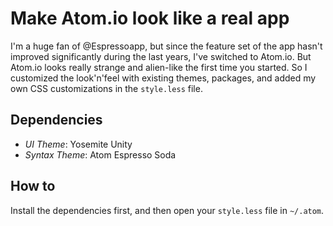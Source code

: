 # Make Atom.io look like a real app

I'm a huge fan of @Espressoapp, but since the feature set of the app hasn't improved significantly during the last years, I've switched to Atom.io. But Atom.io looks really strange and alien-like the first time you started. So I customized the look'n'feel with existing themes, packages, and added my own CSS customizations in the ```style.less``` file.

## Dependencies

- *UI Theme*: Yosemite Unity 
- *Syntax Theme*: Atom Espresso Soda

## How to

Install the dependencies first, and then open your ```style.less``` file in ```~/.atom```. 